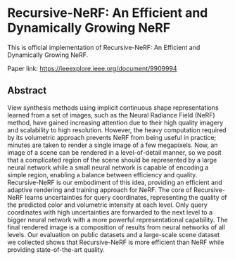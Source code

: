 # Recursive-NeRF: An Efficient and Dynamically Growing NeRF
This is official implementation of Recursive-NeRF: An Efficient and Dynamically Growing NeRF.

Paper link: https://ieeexplore.ieee.org/document/9909994

## Abstract
View synthesis methods using implicit continuous shape representations learned from a set of images, such as the Neural Radiance Field (NeRF) method, have gained increasing attention due to their high quality imagery and scalability to high resolution.
However, the heavy computation required by its volumetric approach prevents NeRF from being useful in practice; minutes are taken to render a single image of a few megapixels.
Now, an image of a scene can be rendered in a level-of-detail manner, so  we posit that a complicated region of the scene should be represented by a large neural network while a small neural network is capable of encoding a  simple region, enabling a balance between efficiency and quality. 
Recursive-NeRF is our embodiment of this idea, providing an efficient and adaptive rendering and training approach for NeRF.
The core of Recursive-NeRF  learns uncertainties for query coordinates, representing the quality of the predicted color and volumetric intensity at each level.
Only query coordinates with high uncertainties are forwarded to the next level to a bigger neural network with a more powerful representational  capability.
The final rendered image is a composition of results from neural networks of all levels.
Our evaluation on public datasets and a large-scale scene dataset we collected shows that Recursive-NeRF is more efficient than NeRF while providing state-of-the-art quality.